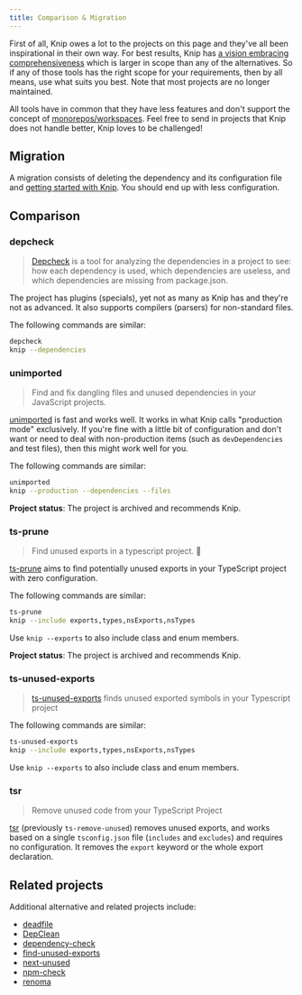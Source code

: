```yaml
---
title: Comparison & Migration
---
```


First of all, Knip owes a lot to the projects on this page and they've all been
inspirational in their own way. For best results, Knip has [a vision embracing
comprehensiveness][1] which is larger in scope than any of the alternatives. So
if any of those tools has the right scope for your requirements, then by all
means, use what suits you best. Note that most projects are no longer
maintained.

All tools have in common that they have less features and don't support the
concept of [monorepos/workspaces][2]. Feel free to send in projects that Knip
does not handle better, Knip loves to be challenged!

## Migration

A migration consists of deleting the dependency and its configuration file and
[getting started with Knip][3]. You should end up with less configuration.

## Comparison

### depcheck

> [Depcheck][4] is a tool for analyzing the dependencies in a project to see:
> how each dependency is used, which dependencies are useless, and which
> dependencies are missing from package.json.

The project has plugins (specials), yet not as many as Knip has and they're not
as advanced. It also supports compilers (parsers) for non-standard files.

The following commands are similar:

```sh
depcheck
knip --dependencies
```

### unimported

> Find and fix dangling files and unused dependencies in your JavaScript
> projects.

[unimported][5] is fast and works well. It works in what Knip calls "production
mode" exclusively. If you're fine with a little bit of configuration and don't
want or need to deal with non-production items (such as `devDependencies` and
test files), then this might work well for you.

The following commands are similar:

```sh
unimported
knip --production --dependencies --files
```

**Project status**: The project is archived and recommends Knip.

### ts-prune

> Find unused exports in a typescript project. 🛀

[ts-prune][6] aims to find potentially unused exports in your TypeScript project
with zero configuration.

The following commands are similar:

```sh
ts-prune
knip --include exports,types,nsExports,nsTypes
```

Use `knip --exports` to also include class and enum members.

**Project status**: The project is archived and recommends Knip.

### ts-unused-exports

> [ts-unused-exports][7] finds unused exported symbols in your Typescript
> project

The following commands are similar:

```sh
ts-unused-exports
knip --include exports,types,nsExports,nsTypes
```

Use `knip --exports` to also include class and enum members.

### tsr

> Remove unused code from your TypeScript Project

[tsr][8] (previously `ts-remove-unused`) removes unused exports, and works based
on a single `tsconfig.json` file (`includes` and `excludes`) and requires no
configuration. It removes the `export` keyword or the whole export declaration.

## Related projects

Additional alternative and related projects include:

- [deadfile][9]
- [DepClean][10]
- [dependency-check][11]
- [find-unused-exports][12]
- [next-unused][13]
- [npm-check][14]
- [renoma][15]

[1]: ./why-use-knip.md#comprehensive
[2]: ../features/monorepos-and-workspaces.md
[3]: ../overview/getting-started.mdx
[4]: https://github.com/depcheck/depcheck
[5]: https://github.com/smeijer/unimported
[6]: https://github.com/nadeesha/ts-prune
[7]: https://github.com/pzavolinsky/ts-unused-exports
[8]: https://github.com/line/tsr
[9]: https://github.com/M-Izadmehr/deadfile
[10]: https://github.com/mysteryven/depclean
[11]: https://github.com/dependency-check-team/dependency-check
[12]: https://github.com/jaydenseric/find-unused-exports
[13]: https://github.com/pacocoursey/next-unused
[14]: https://github.com/dylang/npm-check
[15]: https://github.com/bluwy/renoma

